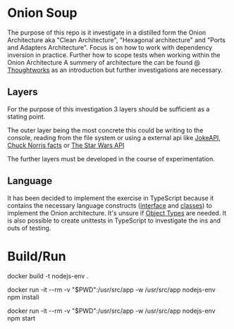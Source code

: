 # Onion Soup
The purpose of this repo is it investigate in a distilled form the Onion Architecture aka "Clean Architecture", "Hexagonal architecture" and "Ports and Adapters Architecture". Focus is on how to work with dependency inversion in practice. Further how to scope tests when working within the Onion Architecture
A summery of architecture the can be found @ [Thoughtworks](https://www.thoughtworks.com/insights/blog/architecture/demystify-software-architecture-patterns) as an introduction but further investigations are necessary.

## Layers
For the purpose of this investigation 3 layers should be sufficient as a stating point. 

The outer layer being the most concrete this could be writing to the console, reading from the file system or using a external api like [JokeAPI](https://sv443.net/jokeapi/v2/), [Chuck Norris facts](https://api.chucknorris.io/) or [The Star Wars API](https://swapi.dev/)

The further layers must be developed in the course of experimentation.

## Language 
It has been decided to implement the exercise in TypeScript because it contains the necessary language constructs ([interface](https://www.typescriptlang.org/docs/handbook/interfaces.html) and [classes](https://www.typescriptlang.org/docs/handbook/classes.html)) to implement the Onion architecture. It's unsure if [Object Types](https://www.typescriptlang.org/docs/handbook/2/objects.html#handbook-content) are needed.
It is also possible to create unittests in TypeScript to investigate the ins and outs of testing.

# Build/Run
docker build -t nodejs-env .

docker run -it --rm -v "$PWD":/usr/src/app -w /usr/src/app nodejs-env npm install

docker run -it --rm -v "$PWD":/usr/src/app -w /usr/src/app nodejs-env npm start